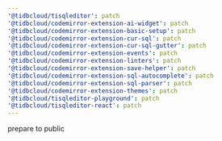 ```yaml
---
'@tidbcloud/tisqleditor': patch
'@tidbcloud/codemirror-extension-ai-widget': patch
'@tidbcloud/codemirror-extension-basic-setup': patch
'@tidbcloud/codemirror-extension-cur-sql': patch
'@tidbcloud/codemirror-extension-cur-sql-gutter': patch
'@tidbcloud/codemirror-extension-events': patch
'@tidbcloud/codemirror-extension-linters': patch
'@tidbcloud/codemirror-extension-save-helper': patch
'@tidbcloud/codemirror-extension-sql-autocomplete': patch
'@tidbcloud/codemirror-extension-sql-parser': patch
'@tidbcloud/codemirror-extension-themes': patch
'@tidbcloud/tisqleditor-playground': patch
'@tidbcloud/tisqleditor-react': patch
---
```


prepare to public
